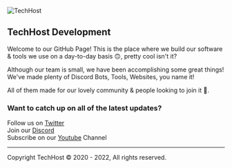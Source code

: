 ![TechHost](/images/TechHost_Banner.png)

## TechHost Development 

Welcome to our GitHub Page! This is the place where we build our software & tools we use on a day-to-day basis 🙃, pretty cool isn't it?

Although our team is small, we have been accomplishing some great things! We've made plenty of Discord Bots, Tools, Websites, you name it! 

All of them made for our lovely community & people looking to join it 💖.


### Want to catch up on all of the latest updates?

Follow us on [Twitter](https://twitter.com/TechHost3)
<br>
Join our [Discord](https://www.techhost.live/r/discord)
<br>
Subscribe on our [Youtube](https://www.techhost.live/r/youtube) Channel

----

Copyright TechHost © 2020 - 2022, All rights reserved.

